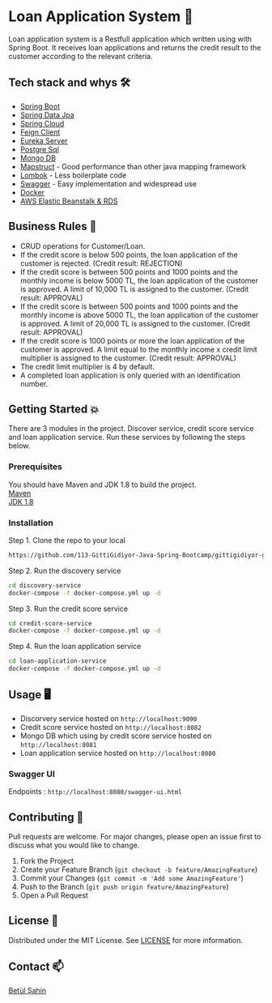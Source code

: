 # Loan Application System :receipt:
Loan application system is a Restfull application which written using with Spring Boot. It receives loan applications and returns the credit result to the customer according to the relevant criteria.

## Tech stack and whys :hammer_and_wrench:
- [Spring Boot](https://spring.io/projects/spring-boot)  
- [Spring Data Jpa](https://spring.io/projects/spring-data-jpa)  
- [Spring Cloud](https://spring.io/projects/spring-cloud)  
- [Feign Client](https://cloud.spring.io/spring-cloud-netflix/multi/multi_spring-cloud-feign.html)  
- [Eureka Server](https://cloud.spring.io/spring-cloud-netflix/multi/multi_spring-cloud-eureka-server.html)   
- [Postgre Sql](https://www.postgresql.org/)  
- [Mongo DB](https://www.mongodb.com/)  
- [Mapstruct](https://mapstruct.org/)  - Good performance than other java mapping framework
- [Lombok](https://projectlombok.org/)  - Less boilerplate code
- [Swagger](https://swagger.io/) - Easy implementation and widespread use
- [Docker](https://www.docker.com/)    
- [AWS Elastic Beanstalk & RDS](https://aws.amazon.com/tr/)   

## Business Rules :pushpin:
- CRUD operations for Customer/Loan.
- If the credit score is below 500 points, the loan application of the customer is rejected. (Credit result: REJECTION)
- If the credit score is between 500 points and 1000 points and the monthly income is below 5000 TL, the loan application of the customer is approved. A limit of 10,000 TL is assigned to the customer. (Credit result: APPROVAL)
- If the credit score is between 500 points and 1000 points and the monthly income is above 5000 TL, the loan application of the customer is approved. A limit of 20,000 TL is assigned to the customer. (Credit result: APPROVAL)
- If the credit score is 1000 points or more the loan application of the customer is approved. A limit equal to the monthly income x credit limit multiplier is assigned to the customer. (Credit result: APPROVAL)
- The credit limit multiplier is 4 by default.
- A completed loan application is only queried with an identification number.

<!-- GETTING STARTED -->
## Getting Started 💥
There are 3 modules in the project. Discover service, credit score service and loan application service. Run these services by following the steps below.   

### Prerequisites
You should have Maven and JDK 1.8 to build the project.  
[Maven](https://maven.apache.org/download.cgi)  
[JDK 1.8](https://www.oracle.com/java/technologies/downloads/#java8)

### Installation

Step 1. Clone the repo to your local
   ```sh
   https://github.com/113-GittiGidiyor-Java-Spring-Bootcamp/gittigidiyor-graduation-project-betul-sahin.git
   ```
Step 2. Run the discovery service
   ```sh
   cd discovery-service
   docker-compose -f docker-compose.yml up -d
   ```
Step 3. Run the credit score service
   ```sh
   cd credit-score-service
   docker-compose -f docker-compose.yml up -d
   ```
Step 4. Run the loan application service
   ```sh
   cd loan-application-service
   docker-compose -f docker-compose.yml up -d
   ```

<!-- USAGE EXAMPLES -->
## Usage :desktop_computer:

- Discorvery service hosted on `http://localhost:9090`  
- Credit score service hosted on `http://localhost:8082`  
- Mongo DB which using by credit score service hosted on `http://localhost:8081`  
- Loan application service hosted on `http://localhost:8080`  

### Swagger UI
Endpoints : `http://localhost:8080/swagger-ui.html`

## Contributing 👏
Pull requests are welcome. For major changes, please open an issue first to discuss what you would like to change.  

1. Fork the Project
2. Create your Feature Branch (`git checkout -b feature/AmazingFeature`)
3. Commit your Changes (`git commit -m 'Add some AmazingFeature'`)
4. Push to the Branch (`git push origin feature/AmazingFeature`)
5. Open a Pull Request

## License 📝
Distributed under the MIT License. See [LICENSE](https://github.com/113-GittiGidiyor-Java-Spring-Bootcamp/gittigidiyor-graduation-project-betul-sahin/blob/main/LICENSE) for more information.  

## Contact 📫 
[Betül Şahin](https://www.linkedin.com/in/betulsahin/)
